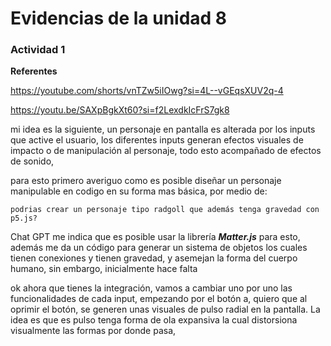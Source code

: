 # Evidencias de la unidad 8

### Actividad 1

**Referentes**

https://youtube.com/shorts/vnTZw5iIOwg?si=4L--vGEqsXUV2q-4

https://youtu.be/SAXpBgkXt60?si=f2LexdkIcFrS7gk8

mi idea es la siguiente, un personaje en pantalla es alterada por los inputs que active el usuario, los diferentes inputs generan efectos visuales de impacto o de manipulación al personaje, todo esto acompañado de efectos de sonido, 

para esto primero averiguo como es posible diseñar un personaje manipulable en codigo en su forma mas básica, por medio de:

```
podrias crear un personaje tipo radgoll que además tenga gravedad con p5.js?
```

Chat GPT me indica que es posible usar la librería ***Matter.js*** para esto, además me da un código para generar un sistema de objetos los cuales tienen conexiones y tienen gravedad, y asemejan la forma del cuerpo humano, sin embargo, inicialmente hace falta 

ok ahora que tienes la integración, vamos a cambiar uno por uno las funcionalidades de cada input, empezando por el botón a, quiero que al oprimir el botón, se generen unas visuales de pulso radial en la pantalla. La idea es que es pulso tenga forma de ola expansiva la cual distorsiona visualmente las formas por donde pasa,
